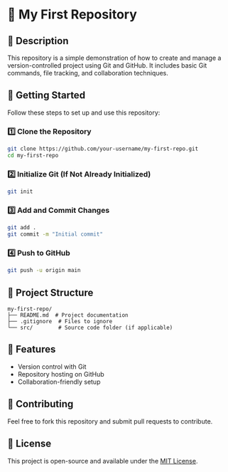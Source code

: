 # 📌 My First Repository

## 📝 Description
This repository is a simple demonstration of how to create and manage a version-controlled project using Git and GitHub. It includes basic Git commands, file tracking, and collaboration techniques.

## 🚀 Getting Started
Follow these steps to set up and use this repository:

### **1️⃣ Clone the Repository**
```sh
git clone https://github.com/your-username/my-first-repo.git
cd my-first-repo
```

### **2️⃣ Initialize Git (If Not Already Initialized)**
```sh
git init
```

### **3️⃣ Add and Commit Changes**
```sh
git add .
git commit -m "Initial commit"
```

### **4️⃣ Push to GitHub**
```sh
git push -u origin main
```

## 📂 Project Structure
```
my-first-repo/
├── README.md  # Project documentation
├── .gitignore  # Files to ignore
└── src/        # Source code folder (if applicable)
```

## 🌟 Features
- Version control with Git
- Repository hosting on GitHub
- Collaboration-friendly setup

## 🤝 Contributing
Feel free to fork this repository and submit pull requests to contribute. 

## 📜 License
This project is open-source and available under the [MIT License](LICENSE).

